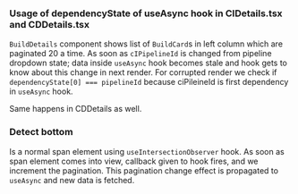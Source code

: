 ### Usage of dependencyState of useAsync hook in CIDetails.tsx and CDDetails.tsx

`BuildDetails` component shows list of `BuildCard`s in left column which are paginated 20 a time. As soon as `cIPipelineId` is changed from pipeline dropdown state; data inside `useAsync` hook becomes stale and hook gets to know about this change in next render.
For corrupted render we check if `dependencyState[0] === pipelineId` because ciPileineId is first dependency in `useAsync` hook.

Same happens in CDDetails as well.

### Detect bottom

Is a normal span element using `useIntersectionObserver` hook. As soon as span element comes into view, callback given to hook fires, and we increment the pagination. This pagination change effect is propagated to `useAsync` and new data is fetched.
